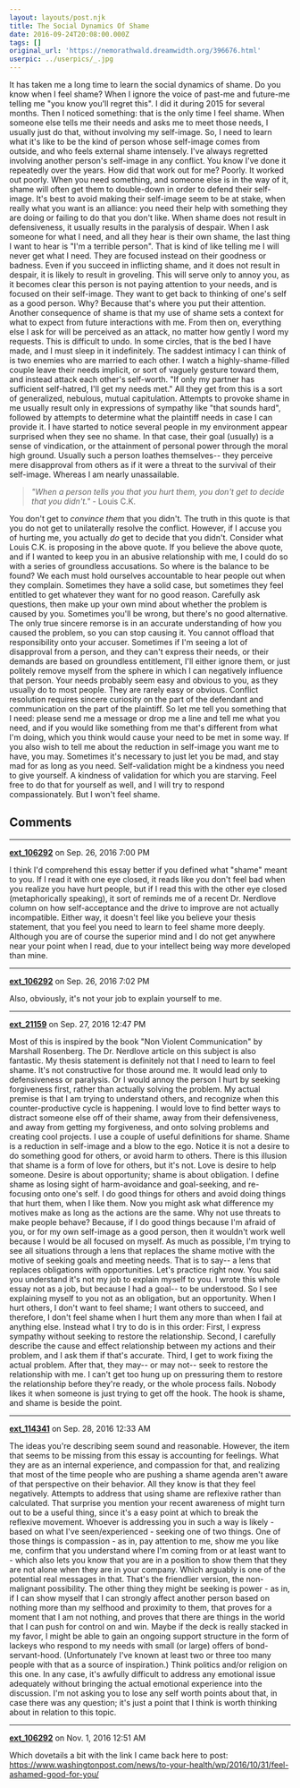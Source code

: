 ```yaml
---
layout: layouts/post.njk
title: The Social Dynamics Of Shame
date: 2016-09-24T20:08:00.000Z
tags: []
original_url: 'https://nemorathwald.dreamwidth.org/396676.html'
userpic: ../userpics/_.jpg
---
```

It has taken me a long time to learn the social dynamics of shame. Do you know when I feel shame? When I ignore the voice of past-me and future-me telling me "you know you'll regret this". I did it during 2015 for several months. Then I noticed something: that is the only time I feel shame. When someone else tells me their needs and asks me to meet those needs, I usually just do that, without involving my self-image. So, I need to learn what it's like to be the kind of person whose self-image comes from outside, and who feels external shame intensely. I've always regretted involving another person's self-image in any conflict. You know I've done it repeatedly over the years. How did that work out for me? Poorly. It worked out poorly. When you need something, and someone else is in the way of it, shame will often get them to double-down in order to defend their self-image. It's best to avoid making their self-image seem to be at stake, when really what you want is an alliance: you need their help with something they are doing or failing to do that you don't like. When shame does not result in defensiveness, it usually results in the paralysis of despair. When I ask someone for what I need, and all they hear is their own shame, the last thing I want to hear is "I'm a terrible person". That is kind of like telling me I will never get what I need. They are focused instead on their goodness or badness. Even if you succeed in inflicting shame, and it does not result in despair, it is likely to result in groveling. This will serve only to annoy you, as it becomes clear this person is not paying attention to your needs, and is focused on their self-image. They want to get back to thinking of one's self as a good person. Why? Because that's where you put their attention. Another consequence of shame is that my use of shame sets a context for what to expect from future interactions with me. From then on, everything else I ask for will be perceived as an attack, no matter how gently I word my requests. This is difficult to undo. In some circles, that is the bed I have made, and I must sleep in it indefinitely. The saddest intimacy I can think of is two enemies who are married to each other. I watch a highly-shame-filled couple leave their needs implicit, or sort of vaguely gesture toward them, and instead attack each other's self-worth. "If only my partner has sufficient self-hatred, I'll get my needs met." All they get from this is a sort of generalized, nebulous, mutual capitulation. Attempts to provoke shame in me usually result only in expressions of sympathy like "that sounds hard", followed by attempts to determine what the plaintiff needs in case I can provide it. I have started to notice several people in my environment appear surprised when they see no shame. In that case, their goal (usually) is a sense of vindication, or the attainment of personal power through the moral high ground. Usually such a person loathes themselves-- they perceive mere disapproval from others as if it were a threat to the survival of their self-image. Whereas I am nearly unassailable.

> _"When a person tells you that you hurt them, you don't get to decide that you didn't."_ - Louis C.K.

You don't get to _convince them_ that you didn't. The truth in this quote is that you do not get to unilaterally resolve the conflict. However, if I accuse you of hurting me, you actually _do_ get to decide that you didn't. Consider what Louis C.K. is proposing in the above quote. If you believe the above quote, and if I wanted to keep you in an abusive relationship with me, I could do so with a series of groundless accusations. So where is the balance to be found? We each must hold ourselves accountable to hear people out when they complain. Sometimes they have a solid case, but sometimes they feel entitled to get whatever they want for no good reason. Carefully ask questions, then make up your own mind about whether the problem is caused by you. Sometimes you'll be wrong, but there's no good alternative. The only true sincere remorse is in an accurate understanding of how you caused the problem, so you can stop causing it. You cannot offload that responsibility onto your accuser. Sometimes if I'm seeing a lot of disapproval from a person, and they can't express their needs, or their demands are based on groundless entitlement, I'll either ignore them, or just politely remove myself from the sphere in which I can negatively influence that person. Your needs probably seem easy and obvious to you, as they usually do to most people. They are rarely easy or obvious. Conflict resolution requires sincere curiosity on the part of the defendant and communication on the part of the plaintiff. So let me tell you something that I need: please send me a message or drop me a line and tell me what you need, and if you would like something from me that's different from what I'm doing, which you think would cause your need to be met in some way. If you also wish to tell me about the reduction in self-image you want me to have, you may. Sometimes it's necessary to just let you be mad, and stay mad for as long as you need. Self-validation might be a kindness you need to give yourself. A kindness of validation for which you are starving. Feel free to do that for yourself as well, and I will try to respond compassionately. But I won't feel shame.

## Comments

---

**[ext_106292](https://www.dreamwidth.org/users/ext_106292)** on Sep. 26, 2016 7:00 PM

I think I'd comprehend this essay better if you defined what "shame" meant to you. If I read it with one eye closed, it reads like you don't feel bad when you realize you have hurt people, but if I read this with the other eye closed (metaphorically speaking), it sort of reminds me of a recent Dr. Nerdlove column on how self-acceptance and the drive to improve are not actually incompatible. Either way, it doesn't feel like you believe your thesis statement, that you feel you need to learn to feel shame more deeply. Although you are of course the superior mind and I do not get anywhere near your point when I read, due to your intellect being way more developed than mine.

---

**[ext_106292](https://www.dreamwidth.org/users/ext_106292)** on Sep. 26, 2016 7:02 PM

Also, obviously, it's not your job to explain yourself to me.

---

**[ext_21159](https://www.dreamwidth.org/users/ext_21159)** on Sep. 27, 2016 12:47 PM

Most of this is inspired by the book "Non Violent Communication" by Marshall Rosenberg. The Dr. Nerdlove article on this subject is also fantastic. My thesis statement is definitely not that I need to learn to feel shame. It's not constructive for those around me. It would lead only to defensiveness or paralysis. Or I would annoy the person I hurt by seeking forgiveness first, rather than actually solving the problem. My actual premise is that I am trying to understand others, and recognize when this counter-productive cycle is happening. I would love to find better ways to distract someone else off of their shame, away from their defensiveness, and away from getting my forgiveness, and onto solving problems and creating cool projects. I use a couple of useful definitions for shame. Shame is a reduction in self-image and a blow to the ego. Notice it is not a desire to do something good for others, or avoid harm to others. There is this illusion that shame is a form of love for others, but it's not. Love is desire to help someone. Desire is about opportunity; shame is about obligation. I define shame as losing sight of harm-avoidance and goal-seeking, and re-focusing onto one's self. I do good things for others and avoid doing things that hurt them, when I like them. Now you might ask what difference my motives make as long as the actions are the same. Why not use threats to make people behave? Because, if I do good things because I'm afraid of you, or for my own self-image as a good person, then it wouldn't work well because I would be all focused on myself. As much as possible, I'm trying to see all situations through a lens that replaces the shame motive with the motive of seeking goals and meeting needs. That is to say-- a lens that replaces obligations with opportunities. Let's practice right now. You said you understand it's not my job to explain myself to you. I wrote this whole essay not as a job, but because I had a goal-- to be understood. So I see explaining myself to you not as an obligation, but an opportunity. When I hurt others, I don't want to feel shame; I want others to succeed, and therefore, I don't feel shame when I hurt them any more than when I fail at anything else. Instead what I try to do is in this order: First, I express sympathy without seeking to restore the relationship. Second, I carefully describe the cause and effect relationship between my actions and their problem, and I ask them if that's accurate. Third, I get to work fixing the actual problem. After that, they may-- or may not-- seek to restore the relationship with me. I can't get too hung up on pressuring them to restore the relationship before they're ready, or the whole process fails. Nobody likes it when someone is just trying to get off the hook. The hook is shame, and shame is beside the point.

---

**[ext_114341](https://www.dreamwidth.org/users/ext_114341)** on Sep. 28, 2016 12:33 AM

The ideas you're describing seem sound and reasonable. However, the item that seems to be missing from this essay is accounting for feelings. What they are as an internal experience, and compassion for that, and realizing that most of the time people who are pushing a shame agenda aren't aware of that perspective on their behavior. All they know is that they feel negatively. Attempts to address that using shame are reflexive rather than calculated. That surprise you mention your recent awareness of might turn out to be a useful thing, since it's a easy point at which to break the reflexive movement. Whoever is addressing you in such a way is likely - based on what I've seen/experienced - seeking one of two things. One of those things is compassion - as in, pay attention to me, show me you like me, confirm that you understand where I'm coming from or at least want to - which also lets you know that you are in a position to show them that they are not alone when they are in your company. Which arguably is one of the potential real messages in that. That's the friendlier version, the non-malignant possibility. The other thing they might be seeking is power - as in, if I can show myself that I can strongly affect another person based on nothing more than my selfhood and proximity to them, that proves for a moment that I am not nothing, and proves that there are things in the world that I can push for control on and win. Maybe if the deck is really stacked in my favor, I might be able to gain an ongoing support structure in the form of lackeys who respond to my needs with small (or large) offers of bond-servant-hood. (Unfortunately I've known at least two or three too many people with that as a source of inspiration.) Think politics and/or religion on this one. In any case, it's awfully difficult to address any emotional issue adequately without bringing the actual emotional experience into the discussion. I'm not asking you to lose any self worth points about that, in case there was any question; it's just a point that I think is worth thinking about in relation to this topic.

---

**[ext_106292](https://www.dreamwidth.org/users/ext_106292)** on Nov. 1, 2016 12:51 AM

Which dovetails a bit with the link I came back here to post: https://www.washingtonpost.com/news/to-your-health/wp/2016/10/31/feel-ashamed-good-for-you/
